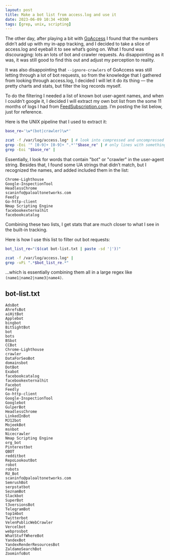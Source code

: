 ```yaml
---
layout: post
title: Make a bot list from access.log and use it
date: 2023-06-09 10:34 +0300
tags: [grep, unix, scripting]
---
```


The other day, after playing a bit with [GoAccess][goaccess] I found that the numbers didn’t add up with my in-app tracking, and I decided to take a slice of access.log and eyeball it to see what’s going on. What I found was discouraging: lots an lots of bot and crawler requests. As disappointing as it was, it was still good to find this out and adjust my perception to reality.

[goaccess]: https://goaccess.io/

It was also disappointing that `--ignore-crawlers` of GoAccess was still letting through a lot of bot requests, so from the knowledge that I gathered from looking through access.log, I decided I will let it do its thing — the pretty charts and stats, but filter the log records myself.

To do the filtering I needed a list of known bot user-agent names, and when I couldn’t google it, I decided I will extract my own bot list from the some 11 months of logs I had from [FeedSubscription.com][0]. I’m posting the list below, just for reference.

[0]: https://feedsubscription.com/

Here is the UNIX pipeline that I used to extract it:

```sh
base_re='\w*(bot|crawler)\w*'

zcat -f /var/log/access.log* | # look into compressed and uncompressed logs
grep -Eoi '" [0-9]+ [0-9]+ ".*'"$base_re" | # only lines with something-BOT-something in the UA string (or referrer)
grep -Eoi "$base_re" |
```

Essentially, I look for words that contain "bot" or "crawler" in the user-agent string. Besides that, I found some UA strings that didn’t match, but I recognized the names, and added included them in the list:

```
Chrome-Lighthouse
Google-InspectionTool
HeadlessChrome
scaninfo@paloaltonetworks.com
Feedly
Go-http-client
Nmap Scripting Engine
facebookexternalhit
facebookcatalog
```

Combining these two lists, I get stats that are much closer to what I see in the built-in tracking.

Here is how I use this list to filter out bot requests:

```sh
bot_list_re="($(cat bot-list.txt | paste -sd '|'))"

zcat -f /var/log/access.log* |
grep -vPi ".*$bot_list_re.*"
```

…which is essentially combining them all in a large regex like `(name1|name2|name3|name4)`.

## bot-list.txt

```
AdsBot
AhrefsBot
aiHitBot
Applebot
bingbot
BitSightBot
bot
bots
BSbot
CCBot
Chrome-Lighthouse
crawler
DataForSeoBot
domainsbot
DotBot
Exabot
facebookcatalog
facebookexternalhit
Facebot
Feedly
Go-http-client
Google-InspectionTool
Googlebot
GulperBot
HeadlessChrome
LinkedInBot
MJ12bot
MojeekBot
msnbot
Nicecrawler
Nmap Scripting Engine
org_bot
Pinterestbot
QBOT
redditbot
RepoLookoutBot
robot
robots
RU_Bot
scaninfo@paloaltonetworks.com
SemrushBot
serpstatbot
SeznamBot
Slackbot
SuperBot
t3versionsBot
TelegramBot
top1mbot
Twitterbot
VelenPublicWebCrawler
Vercelbot
webprosbot
WhatStuffWhereBot
YandexBot
YandexRenderResourcesBot
ZaldamoSearchBot
ZoominfoBot
```

